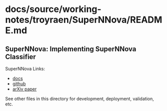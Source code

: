 # docs/source/working-notes/troyraen/SuperNNova/README.md

## SuperNNova: Implementing SuperNNova Classifier

SuperNNova Links:
- [docs](https://supernnova.readthedocs.io/en/latest/index.html)
- [github](https://github.com/supernnova/SuperNNova)
- [arXiv paper](https://arxiv.org/pdf/1901.06384.pdf)

See other files in this directory for development, deployment, validation, etc.
